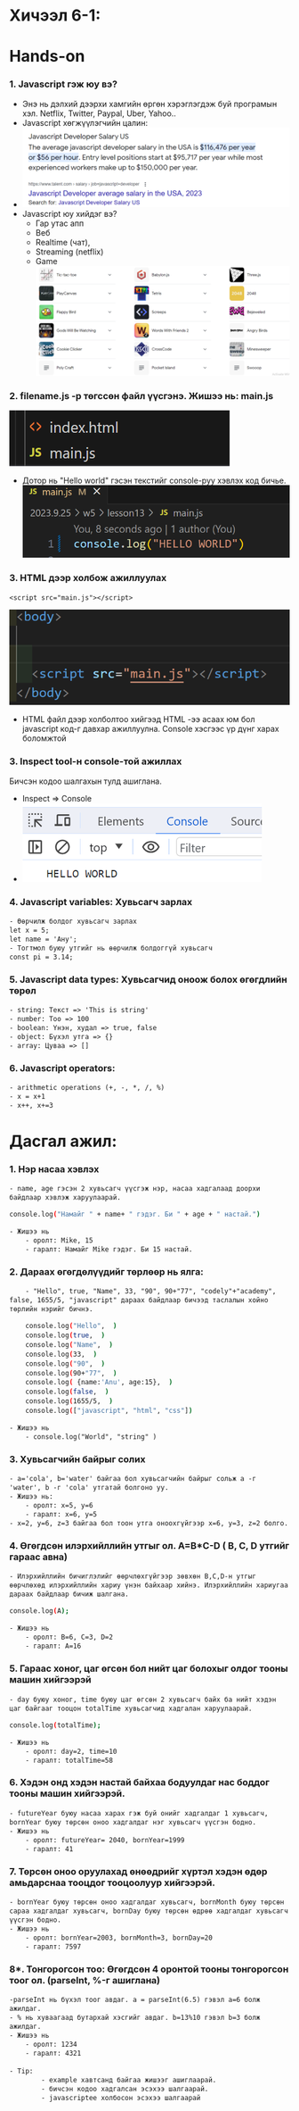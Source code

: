 # Хичээл 6-1:

<!-- ### Slide: https://docs.google.com/presentation/d/1wkwgQtmi6w7o-X3EIntAIBVdHE9a91AdeUzOeYMbJtQ/edit?usp=sharing -->
 
# Hands-on

### 1. Javascript гэж юу вэ?
- Энэ нь дэлхий дээрхи хамгийн өргөн хэрэглэгдэж буй програмын хэл. Netflix, Twitter, Paypal, Uber, Yahoo..
- Javascript хөгжүүлэгчийн цалин:
- ![Alt text](image.png)
- Javascript юу хийдэг вэ?
    - Гар утас апп
    - Веб 
    - Realtime (чат), 
    - Streaming (netflix) 
    - Game
    ![Alt text](image-1.png)


### 2. filename.js -р төгссөн файл үүсгэнэ. Жишээ нь: main.js
![Alt text](image-6.png)
- Дотор нь "Hello world" гэсэн текстийг console-руу хэвлэх код бичье. 
![Alt text](image-4.png)

### 3. HTML дээр холбож ажиллуулах
    <script src="main.js"></script>

![Alt text](image-3.png)

- HTML файл дээр холболтоо хийгээд HTML -ээ асаах юм бол javascript код-г  давхар ажиллуулна. Console хэсгээс үр дүнг харах боломжтой 
 
### 3. Inspect tool-н console-той ажиллах
Бичсэн кодоо шалгахын тулд ашиглана.
- Inspect => Console
- ![Alt text](image-5.png)

### 4. Javascript variables: Хувьсагч зарлах
    - Өөрчилж болдог хувьсагч зарлах
    let x = 5;
    let name = 'Ану';
    - Тогтмол буюу утгийг нь өөрчилж болдоггүй хувьсагч
    const pi = 3.14;
### 5. Javascript data types: Хувьсагчид оноож болох өгөгдлийн төрөл
    - string: Текст => 'This is string'
    - number: Тоо => 100
    - boolean: Үнэн, худал => true, false
    - object: Бүхэл утга => {}
    - array: Цуваа => []

### 6. Javascript operators:

    - arithmetic operations (+, -, *, /, %)
    - x = x+1
    - x++, x+=3

# Дасгал ажил:

### 1. Нэр насаа хэвлэх

    - name, age гэсэн 2 хувьсагч үүсгэж нэр, насаа хадгалаад доорхи байдлаар хэвлэж харуулаарай.

```sh
console.log("Намайг " + name+ " гэдэг. Би " + age + " настай.")
```

    - Жишээ нь
        - оролт: Mike, 15
        - гаралт: Намайг Mike гэдэг. Би 15 настай.

### 2. Дараах өгөгдөлүүдийг төрлөөр нь ялга:

        - "Hello", true, "Name", 33, "90", 90+"77", "codely"+"academy", false, 1655/5, "javascript" дараах байдлаар бичээд таслалын хойно төрлийн нэрийг бичнэ.

```sh
    console.log("Hello",  )
    console.log(true,  )
    console.log("Name",  )
    console.log(33,  )
    console.log("90",  )
    console.log(90+"77",  )
    console.log( {name:'Anu', age:15},  )
    console.log(false,  )
    console.log(1655/5,  )
    console.log(["javascript", "html", "css"])
```

    - Жишээ нь
        - console.log("World", "string" )

### 3. Хувьсагчийн байрыг солих

    - a='cola', b='water' байгаа бол хувьсагчийн байрыг сольж a -г 'water', b -г 'cola' утгатай болгоно уу.
    - Жишээ нь:
        - оролт: x=5, y=6
        - гаралт: x=6, y=5
    - x=2, y=6, z=3 байгаа бол тоон утга оноохгүйгээр x=6, y=3, z=2 болго.
    
### 4. Өгөгдсөн илэрхийллийн утгыг ол. A=B\*C-D ( B, C, D утгийг гараас авна)

    - Илэрхийллийн бичиглэлийг өөрчлөхгүйгээр зөвхөн B,C,D-н утгыг өөрчлөхөд илэрхийллийн хариу үнэн байхаар хийнэ. Илэрхийллийн хариугаа дараах байдлаар бичиж шалгана.

```sh
console.log(A);
```

    - Жишээ нь
        - оролт: B=6, C=3, D=2
        - гаралт: A=16

### 5. Гараас хоног, цаг өгсөн бол нийт цаг болохыг олдог тооны машин хийгээрэй

    - day буюу хоног, time буюу цаг өгсөн 2 хувьсагч байх ба нийт хэдэн цаг байгааг тооцон totalTime хувьсагчид хадгалан харуулаарай.

```sh
console.log(totalTime);
```

    - Жишээ нь
        - оролт: day=2, time=10
        - гаралт: totalTime=58

### 6. Хэдэн онд хэдэн настай байхаа бодуулдаг нас боддог тооны машин хийгээрэй.

    - futureYear буюу насаа харах гэж буй онийг хадгалдаг 1 хувьсагч, bornYear буюу төрсөн оноо хадгалдаг нэг хувьсагч үүсгэн бодно.
    - Жишээ нь
        - оролт: futureYear= 2040, bornYear=1999
        - гаралт: 41

### 7. Төрсөн оноо оруулахад өнөөдрийг хүртэл хэдэн өдөр амьдарснаа тооцдог тооцоолуур хийгээрэй.

    - bornYear буюу төрсөн оноо хадгалдаг хувьсагч, bornMonth буюу төрсөн сараа хадгалдаг хувьсагч, bornDay буюу төрсөн өдрөө хадгалдаг хувьсагч үүсгэн бодно.
    - Жишээ нь
        - оролт: bornYear=2003, bornMonth=3, bornDay=20
        - гаралт: 7597

### 8\*. Тонгорогсон тоо: Өгөгдсөн 4 оронтой тооны тонгорогсон тоог ол. (parseInt, %-г ашиглана)

    -parseInt нь бүхэл тоог авдаг. a = parseInt(6.5) гэвэл a=6 болж ажилдаг.
    - % нь хуваагаад бутархай хэсгийг авдаг. b=13%10 гэвэл b=3 болж ажилдаг.
    - Жишээ нь
        - оролт: 1234
        - гаралт: 4321

    - Tip:
            - example хавтсанд байгаа жишээг ашиглаарай.
            - бичсэн кодоо хадгалсан эсэхээ шалгаарай.
            - javascriptee холбосон эсэхээ шалгаарай
